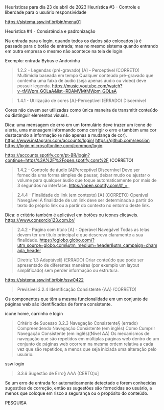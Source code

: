 Heuristicas para dia 23 de abril de 2023
Heurística #3 -  Controle e liberdade para o usuário
 responsividade
 
 https://sistema.ssw.inf.br/bin/menu01
 
 
 Heurística #4 - Consistência e padronização
 
 Na entrada para o login, quando todos os dados são colocados já é passado para o botão de entrada; mas no mesmo sistema quando entrando em outra empresa o mesmo não acontece na tela de login
 
 Exemplo: entrada Bybus e Andorinha
 
> 1.2.2 - Legendas (pré-gravado) [A] - Perceptível   (CORRETO)
Multimídia baseada em tempo
Qualquer conteúdo pré-gravado que contenha uma faixa de áudio (seja apenas áudio ou vídeo) deve possuir legenda.
https://music.youtube.com/watch?v=tMWpm_GOLaA&list=RDAMVMtMWpm_GOLaA

> 1.4.1 - Utilização de cores [A]-Perceptível (ERRADO)
Discernível

Cores não devem ser utilizadas como única maneira de transmitir conteúdo ou distinguir elementos visuais.

Dica: uma mensagem de erro em um formulário deve trazer um ícone de alerta, uma mensagem informando como corrigir o erro e também uma cor destacando a informação (e não apenas a mudança de cor).
https://www.instagram.com/accounts/login/
https://github.com/session
https://login.microsoftonline.com/common/login

https://accounts.spotify.com/pt-BR/login?continue=https%3A%2F%2Fopen.spotify.com%2F (CORRETO)

> 1.4.2 - Controle de áudio [A]Perceptível
Discernível
Deve ser fornecida uma forma simples de pausar, deixar mudo ou ajustar o volume para qualquer áudio que toque automaticamente por mais de 3 segundos na interface.
https://open.spotify.com/#_=_


> 2.4.4 - Finalidade do link (em contexto) [A] (CORRETO)
Operável
Navegável
A finalidade de um link deve ser determinada a partir do texto do próprio link ou a partir do contexto no entorno deste link.

Dica: o critério também é aplicável em botões ou ícones clicáveis.
https://www.consorcio123.com.br/



> 2.4.2 - Página com título [A] - Operável
Navegável
Todas as telas devem ter um título principal e que descreva claramente a sua finalidade.
https://oglobo.globo.com/?utm_source=globo.com&utm_medium=header&utm_campaign=chamada_header



> Diretriz 1.3 Adaptável§ (ERRADO)
Criar conteúdo que pode ser apresentado de diferentes maneiras (por exemplo um layout simplificado) sem perder informação ou estrutura.


https://sistema.ssw.inf.br/bin/ssw0422


> Previsivel 3.2.4 Identificação Consistente {AA} (CORRETO)

Os componentes que têm a mesma funcionalidade em um conjunto de páginas web são identificados de forma consistente.

icone home, carrinho e login



> Critério de Sucesso 3.2.3 Navegação Consistente§ (errado)
Compreendendo Navegação Consistente (em inglês)
Como Cumprir Navegação Consistente (em inglês)(Nível AA)
Os mecanismos de navegação que são repetidos em múltiplas páginas web dentro de um conjunto de páginas web ocorrem na mesma ordem relativa a cada vez que são repetidos, a menos que seja iniciada uma alteração pelo usuário.

ssw login

>  3.3.6 Sugestão de Erro§ AAA (CERTO)o]

Se um erro de entrada for automaticamente detectado e forem conhecidas sugestões de correção, então as sugestões são fornecidas ao usuário, a menos que coloque em risco a segurança ou o propósito do conteúdo.

PESQUISA 

